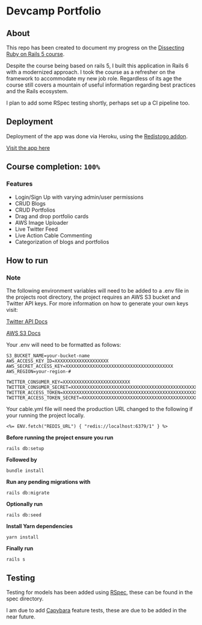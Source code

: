 # Devcamp Portfolio 

## About
This repo has been created to document my progress on the [Dissecting Ruby on Rails 5 course](https://www.udemy.com/course/professional-rails-5-development-course/).

Despite the course being based on rails 5, I built this application in Rails 6 with a modernized approach. I took the course as a refresher on the framework to accommodate my new job role. Regardless of its age the course still covers a mountain of useful information regarding best practices and the Rails ecosystem.

I plan to add some RSpec testing shortly, perhaps set up a CI pipeline too.


## Deployment
Deployment of the app was done via Heroku, using the [Redistogo addon](https://elements.heroku.com/addons/redistogo).
 
[Visit the app here](https://sk-devcamp-portfolio.herokuapp.com/)


## Course completion: ```` 100% ````

### Features
* Login/Sign Up with varying admin/user permissions
* CRUD Blogs
* CRUD Portfolios
* Drag and drop portfolio cards
* AWS Image Uploader
* Live Twitter Feed
* Live Action Cable Commenting 
* Categorization of blogs and portfolios

## How to run 

### Note
The following environment variables will need to be added to a .env file in the projects root directory, the project requires an AWS S3 bucket and Twitter API keys.
For more information on how to generate your own keys visit:

[Twitter API Docs](https://developer.twitter.com/en/docs)

[AWS S3 Docs](https://docs.aws.amazon.com/s3/index.html)

Your .env will need to be formatted as follows:

```
S3_BUCKET_NAME=your-bucket-name
AWS_ACCESS_KEY_ID=XXXXXXXXXXXXXXXXXXXX
AWS_SECRET_ACCESS_KEY=XXXXXXXXXXXXXXXXXXXXXXXXXXXXXXXXXXXXXXXX
AWS_REGION=your-region-#

TWITTER_CONSUMER_KEY=XXXXXXXXXXXXXXXXXXXXXXXXX
TWITTER_CONSUMER_SECRET=XXXXXXXXXXXXXXXXXXXXXXXXXXXXXXXXXXXXXXXXXXXXXXXXXX
TWITTER_ACCESS_TOKEN=XXXXXXXXXXXXXXXXXXXXXXXXXXXXXXXXXXXXXXXXXXXXXXXXXX
TWITTER_ACCESS_TOKEN_SECRET=XXXXXXXXXXXXXXXXXXXXXXXXXXXXXXXXXXXXXXXXXXXXX

```

Your cable.yml file will need the production URL changed to the following if your running the project locally. 

``` 
<%= ENV.fetch("REDIS_URL") { "redis://localhost:6379/1" } %> 
```

**Before running the project ensure you run** 

```
rails db:setup
```
**Followed by**

```
bundle install 
```
**Run any pending migrations with**

```
rails db:migrate 
```
**Optionally run**

```
rails db:seed 
```

**Install Yarn dependencies**

```
yarn install
```

**Finally run** 
```
rails s
```

## Testing 
Testing for models has been added using [RSpec](https://rspec.info/), these can be found in the spec directory.

I am due to add [Capybara](https://github.com/teamcapybara/capybara) feature tests, these are due to be added in the near future.